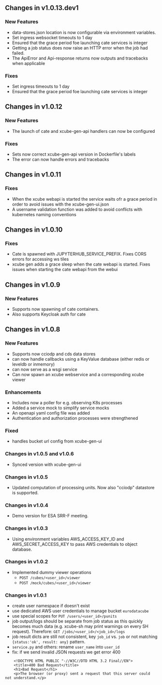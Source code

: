 ## Changes in v1.0.13.dev1

### New Features

- data-stores.json location is now configurable via environment variables.
- Set ingress websocket timeouts to 1 day
- Ensured that the grace period foe launching cate services is integer 
- Getting a job status does now raise an HTTP error when the job had failed.
- The ApiError and Api-response returns now outputs and tracebacks when applicable

### Fixes

- Set ingress timeouts to 1 day
- Ensured that the grace period foe launching cate services is integer 

## Changes in v1.0.12

### New Features

- The launch of cate and xcube-gen-api handlers can now be configured

### Fixes

- Sets now correct xcube-gen-api version in Dockerfile's labels
- The error can now handle errors and tracebacks  

## Changes in v1.0.11

### Fixes

- When the xcube webapi is started the service waits ofr a grace period in order to avoid issues with the xcube-gen-ui.json
- A username validation function was added to avoid conflicts with kubernetes naming conventions

## Changes in v1.0.10

### Fixes

* Cate is spawned with JUPYTERHUB_SERVICE_PREFIX. Fixes CORS errors for accessing ws tiles
* xcube gen adds a grace sleep when the cate webapi is started. Fixes issues when starting the
    cate webapi from the webui

## Changes in v1.0.9

### New Features

* Supports now spawning of cate containers.
* Also supports Keycloak auth for cate

## Changes in v1.0.8

### New Features

* Supports now cciodp and cds data stores 
* can now handle callbacks using a KeyValue database (either redis or leveldb or inmemory)
* can now serve as a wsgi service
* Can now spawn an xcube webservice and a corresponding xcube viewer 

### Enhancements

* Includes now a poller for e.g. observing K8s processes
* Added a service mock to simplify service mocks
* An openapi yaml config file was added
* Authentication and authorization processes were strengthened

### Fixed

* handles  bucket url config from xcube-gen-ui


### Changes in v1.0.5 and v1.0.6

* Synced version with xcube-gen-ui

### Changes in v1.0.5

* Updated computation of processing units. Now also "cciodp" datastore is supported.

### Changes in v1.0.4

* Demo version for ESA SRR-F meeting. 

### Changes in v1.0.3

* Using environment variables AWS_ACCESS_KEY_ID and AWS_SECRET_ACCESS_KEY
  to pass AWS credentials to object database. 

### Changes in v1.0.2

* Implemented dummy viewer operations
  * `POST /cubes/<user_id>/viewer`
  * `POST /mock/cubes/<user_id>/viewer`

### Changes in v1.0.1

* create user namespace if doesn't exist
* use dedicated AWS user credentials to manage bucket `eurodatacube` 
* use special scopes for `PUT /users/<user_id>/punits`
* job output/logs should be separate from job status as this quickly becomes much data 
  (e.g. xcube-sh may print warnings on every SH request).
  Therefore: `GET /jobs/<user_id>/<job_id>/logs` 
* job result dicts are still not consistent, key `job_id` vs. `job` 
  or not matching `{status:'ok', result: any}` pattern. 
* `service.py` and others: rename `user_name` into `user_id`
* fix: if we send invalid JSON requests we get error 400

```
    <!DOCTYPE HTML PUBLIC "-//W3C//DTD HTML 3.2 Final//EN">
    <title>400 Bad Request</title>
    <h1>Bad Request</h1>
    <p>The browser (or proxy) sent a request that this server could not understand.</p> 
```
